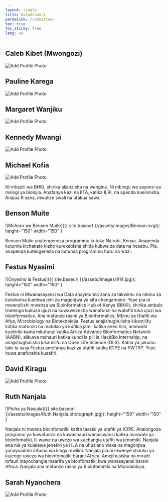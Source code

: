 ```yaml
---
layout: single
title: Halamshauri 
permalink: /committee/
toc: true
toc_sticky: true
lang: sw
---
```

## Caleb Kibet (Mwongozi)
![Add Profile Photo](https://sbcf.fr/wp-content/uploads/2018/03/sbcf-default-avatar.png)

<!-- add bio here-->
  
## Pauline Karega
![Add Profile Photo](https://sbcf.fr/wp-content/uploads/2018/03/sbcf-default-avatar.png)

<!--add bio here-->
  
## Margaret Wanjiku
![Add Profile Photo](https://sbcf.fr/wp-content/uploads/2018/03/sbcf-default-avatar.png)

<!--add bio here-->
  
## Kennedy Mwangi
![Add Profile Photo](https://sbcf.fr/wp-content/uploads/2018/03/sbcf-default-avatar.png)
  
<!--add bio here-->
  
## Michael Kofia
![Add Profile Photo](https://sbcf.fr/wp-content/uploads/2018/03/sbcf-default-avatar.png) 
  
Ni mhazili wa BHKi, shirika alianzisha na wengine.  Ni mbingu wa sayansi ya msingi ya biolojia. Anafanya kazi na IITA, katika ILRI, na apenda kuelimisha. Anajua R sana, mwulize swali na utakua sawa.


## Benson Muite
![Mchoro wa Benson Muite]({{ site.baseurl }}/assets/images/Benson.svg){: height="150" width="150" }

Benson Muite anatengeneza programmu kutoka Nairobi, Kenya. Anapenda kutumia kichakato kizito kurekebisha shida kubwa za data na hesabu. Pia, anapenda kutengeneza na kutumia programmu huru na wazi.

  
## Festus Nyasimi
![Onyesho la Festus]({{ site.baseurl }}/assets/images/914.jpg){: height="150" width="150" }

Festus ni Mwanasayansi wa Data anayetumia zana za takwimu na mbinu za kukokotoa kuelewa jeni za magonjwa ya sifa changamano. Yeye pia ni mwanzilishi mwenza wa Bioinformatics Hub of Kenya (BHKI), shirika ambalo linalenga kukuza ujuzi na kuwawezesha wanafunzi na watafiti kwa ujuzi wa bioinformatics. Ana mafunzo rasmi ya Bioinformatics, Mbinu za Utafiti wa Afya, Microbiology na Bioteknolojia. Festus anajishughulisha kikamilifu katika mafunzo na matukio ya kufikia jamii katika eneo hilo, amewahi kushiriki kama mkufunzi katika Africa Advance Bionformatics Network (AABN), alikuwa mshauri katika kundi la pili la HackBio Internship, na anajishughulisha kikamilifu na Open Life Science (OLS). Kabla ya jukumu lake la sasa Festus amefanya kazi ya utafiti katika ICIPE na KWTRP. Yeye huwa anafurahia kusafiri.
  
## David Kiragu
![Add Profile Photo](https://sbcf.fr/wp-content/uploads/2018/03/sbcf-default-avatar.png)

<!--add bio here-->
  
## Ruth Nanjala
![Picha ya Nanjala]({{ site.baseurl }}/assets/images/Ruth.Nanjala.photograph.jpg){: height="150" width="150" }

Nanjala ni mwana bioinfomatiki katita taasisi ya utafiti ya ICIPE. Anaiongoza programu ya kuwafunza na kuwashauri wanasayansi katika maswala ya bioinfomatiki, ili wawe na uwezo wa kuchangia utafiti wa jenomiki. Nanjala ana nia ya kuielewa jenetiki ya HLA na uhusiano wake na magonjwa yanayoadhiri mfumo wa kinga mwilini. Nanjala pia ni mwenye shauku ya kujenge uwezo wa bioinfomatiki barani Africa. Amejihusisha na miradi tofauti inayochangia maarifa ya bionfomatiki kwa wanasayansi barani Africa. Nanjala ana mafunzo rasmi ya Bioinfomatiki na Microbiolojia.
  
## Sarah Nyanchera
![Add Profile Photo](https://sbcf.fr/wp-content/uploads/2018/03/sbcf-default-avatar.png)

<!--add bio here-->

